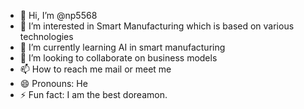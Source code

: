 - 👋 Hi, I’m @np5568
- 👀 I’m interested in Smart Manufacturing which is based on various technologies
- 🌱 I’m currently learning AI in smart manufacturing
- 💞️ I’m looking to collaborate on business models
- 📫 How to reach me mail or meet me
- 😄 Pronouns: He
- ⚡ Fun fact: I am the best doreamon.
<!---
np5568/np5568 is a ✨ special ✨ repository because its `README.md` (this file) appears on your GitHub profile.
You can click the Preview link to take a look at your changes.
--->
